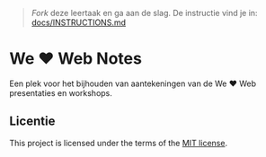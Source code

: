 > _Fork_ deze leertaak en ga aan de slag. De instructie vind je in: [docs/INSTRUCTIONS.md](https://github.com/fdnd-task/we-love-web-notes/blob/main/docs/INSTRUCTIONS.md)

# We ♥ Web Notes

Een plek voor het bijhouden van aantekeningen van de We ♥ Web presentaties en workshops. 




## Licentie

This project is licensed under the terms of the [MIT license](./LICENSE).
